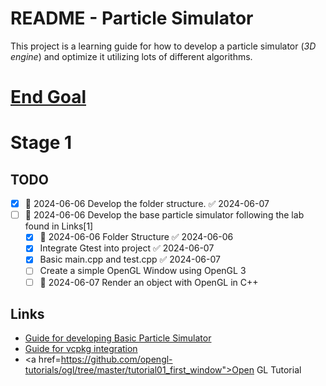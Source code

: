 # README - Particle Simulator
This project is a learning guide for how to develop a particle simulator (*3D engine*) and optimize it utilizing lots of different algorithms.

# <a href="https://www.youtube.com/watch?v=NorXFOobehY">End Goal </a>
# Stage 1
## TODO
- [x] 🛫 2024-06-06 Develop the folder structure. ✅ 2024-06-07
- [ ] 🛫 2024-06-06 Develop the base particle simulator following the lab found in Links[1]
	- [x] 🛫 2024-06-06 Folder Structure ✅ 2024-06-06
	- [x] Integrate Gtest into project ✅ 2024-06-07
	- [x] Basic main.cpp and test.cpp ✅ 2024-06-07
	- [ ] Create a simple OpenGL Window using OpenGL 3
	- [ ] 🛫 2024-06-07 Render an object with OpenGL in C++

## Links
- <a href="https://nccastaff.bournemouth.ac.uk/jmacey/msc/ase/labs/lab5/lab5/">Guide for developing Basic Particle Simulator </a>
- <a href="https://www.jetbrains.com/help/clion/package-management.html">Guide for vcpkg integration </a>
- <a href=https://github.com/opengl-tutorials/ogl/tree/master/tutorial01_first_window">Open GL Tutorial</a>
